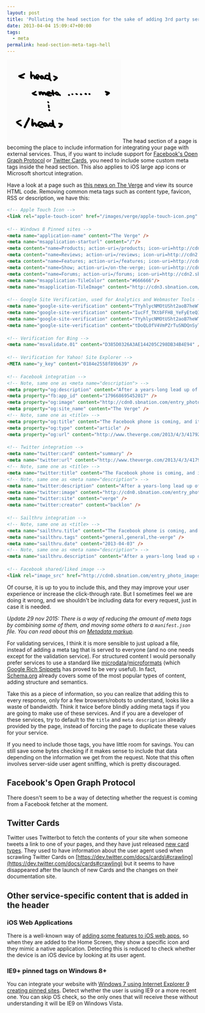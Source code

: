 ```yaml
---
layout: post
title: 'Polluting the head section for the sake of adding 3rd party services'
date: 2013-04-04 15:09:47+00:00
tags:
  - meta
permalink: head-section-meta-tags-hell
---
```


![Meta tags hell](/assets/images/posts/head-meta-tags.png)
The head section of a page is becoming the place to include information for integrating your page with external services. Thus, if you want to include support for [Facebook's Open Graph Protocol](http://developers.facebook.com/docs/opengraphprotocol/) or [Twitter Cards](https://dev.twitter.com/docs/cards), you need to include some custom meta tags inside the head section. This also applies to iOS large app icons or Microsoft shortcut integration.

<!-- more -->
Have a look at a page such as [this news on The Verge](http://www.theverge.com/2013/4/3/4179236/the-facebook-phone-is-coming-and-its-already-in-your-pocket/) and view its source HTML code. Removing common meta tags such as content type, favicon, RSS or description, we have this:

```html
<!-- Apple Touch Icon -->
<link rel="apple-touch-icon" href="/images/verge/apple-touch-icon.png" />

<!-- Windows 8 Pinned sites -->
<meta name="application-name" content="The Verge" />
<meta name="msapplication-starturl" content="/"/>
<meta content="name=Products; action-uri=/products; icon-uri=http://cdn2.sbnation.com/images/verge/favicon.vc44a54f.ico" name="msapplication-task" />
<meta content="name=Reviews; action-uri=/reviews; icon-uri=http://cdn2.sbnation.com/images/verge/favicon.vc44a54f.ico" name="msapplication-task" />
<meta content="name=Features; action-uri=/features; icon-uri=http://cdn2.sbnation.com/images/verge/favicon.vc44a54f.ico" name="msapplication-task" />
<meta content="name=Show; action-uri=/on-the-verge; icon-uri=http://cdn2.sbnation.com/images/verge/favicon.vc44a54f.ico" name="msapplication-task" />
<meta content="name=Forums; action-uri=/forums; icon-uri=http://cdn2.sbnation.com/images/verge/favicon.vc44a54f.ico" name="msapplication-task" />
<meta name="msapplication-TileColor" content="#666666"/>
<meta name="msapplication-TileImage" content="http://cdn3.sbnation.com/images/verge/windows8-pinned-icon.ve36f4a6.png"/>

<!-- Google Site Verification, used for Analytics and Webmaster Tools -->
<meta name="google-site-verification" content="TYyhlycNMOtUSht2aoB7heWTK8m-H45_YJizKavkO8s" />
<meta name="google-site-verification" content="IucFf_TKtbFFH8_YeFyEteQIwYPdANM1R46_U9DpAr4" />
<meta name="google-site-verification" content="TYyhlycNMOtUSht2aoB7heWTK8m-H45_YJizKavkO8s" />
<meta name="google-site-verification" content="tDoQLOfV4VmPZrTuSNDQnSyTfhgDRlOMaXgYQ0Bb9Bc" />

<!-- Verification for Bing -->
<meta name="msvalidate.01" content="D385D0326A3AE144205C298DB34B4E94" />

<!-- Verification for Yahoo! Site Explorer -->
<META name="y_key" content="0184e2558f89b639" />

<!-- Facebook integration -->
<!-- Note, same one as <meta name="description"> -->
<meta property="og:description" content="After a years-long lead up of false starts, half-measures, and rumors, Facebook&amp;#39;s phone plans will finally be revealed tomorrow. The event, in which Facebook promises to show off its &amp;quot;new home on..." />
<meta property="fb:app_id" content="179668695452017" />
<meta property="og:image" content="http://cdn0.sbnation.com/entry_photo_images/7969055/20121213-DSC_8473-3VERGE_large_large.jpg" />
<meta property="og:site_name" content="The Verge" />
<!-- Note, same one as <title> -->
<meta property="og:title" content="The Facebook phone is coming, and it&amp;#39;s already in your pocket" />
<meta property="og:type" content="article" />
<meta property="og:url" content="http://www.theverge.com/2013/4/3/4179236/the-facebook-phone-is-coming-and-its-already-in-your-pocket" />

<!-- Twitter integration -->
<meta name="twitter:card" content="summary" />
<meta name="twitter:url" content="http://www.theverge.com/2013/4/3/4179236/the-facebook-phone-is-coming-and-its-already-in-your-pocket" />
<!-- Note, same one as <title> -->
<meta name="twitter:title" content="The Facebook phone is coming, and it&amp;#39;s already in your pocket" />
<!-- Note, same one as <meta name="description"> -->
<meta name="twitter:description" content="After a years-long lead up of false starts, half-measures, and rumors, Facebook&amp;#39;s phone plans will finally be revealed tomorrow. The event, in which Facebook promises to show off its &amp;quot;new home on..." />
<meta name="twitter:image" content="http://cdn0.sbnation.com/entry_photo_images/7969055/20121213-DSC_8473-3VERGE_large_large.jpg" />
<meta name="twitter:site" content="verge" />
<meta name="twitter:creator" content="backlon" />

<!-- Sailthru integration -->
<!-- Note, same one as <title> -->
<meta name="sailthru.title" content="The Facebook phone is coming, and it&amp;#39;s already in your pocket" />
<meta name="sailthru.tags" content="general,general,the-verge" />
<meta name="sailthru.date" content="2013-04-03" />
<!-- Note, same one as <meta name="description"> -->
<meta name="sailthru.description" content="After a years-long lead up of false starts, half-measures, and rumors, Facebook&amp;#39;s phone plans will finally be revealed tomorrow. The event, in which Facebook promises to show off its &amp;quot;new home on..." />

<!-- Facebook shared/liked image -->
<link rel="image_src" href="http://cdn0.sbnation.com/entry_photo_images/7969055/20121213-DSC_8473-3VERGE_large_large.jpg" type="image/jpeg" data-width="300" data-height="250"  />
```

Of course, it is up to you to include this, and they may improve your user experience or increase the click-through rate. But I sometimes feel we are doing it wrong, and we shouldn't be including data for every request, just in case it is needed.

_Update 29 nov 2015: There is a way of reducing the amount of meta tags by combining some of them, and moving some others to a `manifest.json` file. You can read about this on [Metadata markup](https://adactio.com/journal/9881)._

For validating services, I think it is more sensible to just upload a file, instead of adding a meta tag that is served to everyone (and no one needs except for the validation service). For structured content I would personally prefer services to use a standard like [microdata](http://microformats.org/wiki/microdata)/[microformats](http://microformats.org/wiki/microformats) (which [Google Rich Snippets](http://support.google.com/webmasters/bin/answer.py?hl=en&amp;answer=99170) has proved to be very useful). In fact, [Schema.org](http://www.schema.org/docs/schemas.html) already covers some of the most popular types of content, adding structure and semantics.

Take this as a piece of information, so you can realize that adding this to every response, only for a few browsers/robots to understand, looks like a waste of bandwidth. Think it twice before blindly adding meta tags if you are going to make use of these services. And if you are a developer of these services, try to default to the `title` and `meta description` already provided by the page, instead of forcing the page to duplicate these values for your service.

If you need to include those tags, you have little room for savings. You can still save some bytes checking if it makes sense to include that data depending on the information we get from the request. Note that this often involves server-side user agent sniffing, which is pretty discouraged.

Facebook's Open Graph Protocol
------------------------------

There doesn't seem to be a way of detecting whether the request is coming from a Facebook fetcher at the moment.

Twitter Cards
-------------

Twitter uses Twitterbot to fetch the contents of your site when someone tweets a link to one of your pages, and they have just released [new card types](https://dev.twitter.com/docs/cards/types/product-card). They used to have information about the user agent used when scrawling Twitter Cards on [https://dev.twitter.com/docs/cards\#crawling](https://dev.twitter.com/docs/cards#crawling) but it seems to have disappeared after the launch of new Cards and the changes on their documentation site.

Other service-specific content that is added in the header
----------------------------------------------------------

### iOS Web Applications

There is a well-known way of [adding some features to iOS web apps](http://developer.apple.com/library/ios/#documentation/AppleApplications/Reference/SafariWebContent/ConfiguringWebApplications/ConfiguringWebApplications.html), so when they are added to the Home Screen, they show a specific icon and they mimic a native application. Detecting this is reduced to check whether the device is an iOS device by looking at its user agent.

### IE9+ pinned tags on Windows 8+

You can integrate your website with [Windows 7 using Internet Explorer 9 creating pinned sites](http://msdn.microsoft.com/en-us/library/gg131029.aspx). Detect whether the user is using IE9 or a more recent one. You can skip OS check, so the only ones that will receive these without understanding it will be IE9 on Windows Vista.
